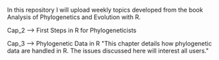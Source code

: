 In this repository I will upload weekly topics developed from the book Analysis of Phylogenetics and Evolution with R.

Cap_2 -->  First Steps in R for Phylogeneticists

Cap_3 -->  Phylogenetic Data in R
"This chapter details how phylogenetic data are handled in R. The issues discussed here will interest all users."
